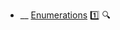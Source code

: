 * __ [Enumerations](./uml/classDiagrams/enumerations) :one: <trigger for="pop:classDiagrams-enumerations-preview">:mag:</trigger>

<popover id="pop:classDiagrams-enumerations-preview" title=":mag: Enumerations" placement="right">
  <div slot="content">
    <include src=".\preview.md" />
  </div>
</popover>
